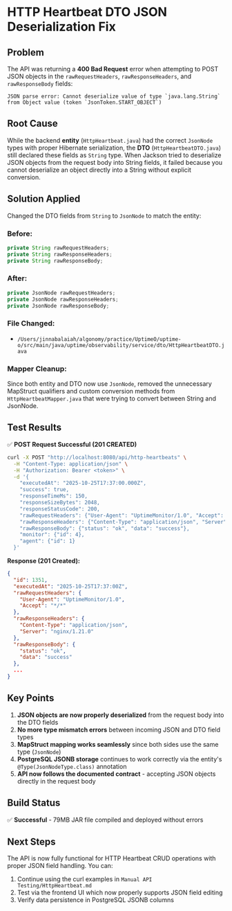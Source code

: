 # HTTP Heartbeat DTO JSON Deserialization Fix

## Problem
The API was returning a **400 Bad Request** error when attempting to POST JSON objects in the `rawRequestHeaders`, `rawResponseHeaders`, and `rawResponseBody` fields:

```
JSON parse error: Cannot deserialize value of type `java.lang.String` from Object value (token `JsonToken.START_OBJECT`)
```

## Root Cause
While the backend **entity** (`HttpHeartbeat.java`) had the correct `JsonNode` types with proper Hibernate serialization, the **DTO** (`HttpHeartbeatDTO.java`) still declared these fields as `String` type. When Jackson tried to deserialize JSON objects from the request body into String fields, it failed because you cannot deserialize an object directly into a String without explicit conversion.

## Solution Applied
Changed the DTO fields from `String` to `JsonNode` to match the entity:

### Before:
```java
private String rawRequestHeaders;
private String rawResponseHeaders;
private String rawResponseBody;
```

### After:
```java
private JsonNode rawRequestHeaders;
private JsonNode rawResponseHeaders;
private JsonNode rawResponseBody;
```

### File Changed:
- `/Users/jinnabalaiah/algonomy/practice/UptimeO/uptime-o/src/main/java/uptime/observability/service/dto/HttpHeartbeatDTO.java`

### Mapper Cleanup:
Since both entity and DTO now use `JsonNode`, removed the unnecessary MapStruct qualifiers and custom conversion methods from `HttpHeartbeatMapper.java` that were trying to convert between String and JsonNode.

## Test Results
✅ **POST Request Successful (201 CREATED)**

```bash
curl -X POST "http://localhost:8080/api/http-heartbeats" \
  -H "Content-Type: application/json" \
  -H "Authorization: Bearer <token>" \
  -d '{
    "executedAt": "2025-10-25T17:37:00.000Z",
    "success": true,
    "responseTimeMs": 150,
    "responseSizeBytes": 2048,
    "responseStatusCode": 200,
    "rawRequestHeaders": {"User-Agent": "UptimeMonitor/1.0", "Accept": "*/*"},
    "rawResponseHeaders": {"Content-Type": "application/json", "Server": "nginx/1.21.0"},
    "rawResponseBody": {"status": "ok", "data": "success"},
    "monitor": {"id": 4},
    "agent": {"id": 1}
  }'
```

**Response (201 Created):**
```json
{
  "id": 1351,
  "executedAt": "2025-10-25T17:37:00Z",
  "rawRequestHeaders": {
    "User-Agent": "UptimeMonitor/1.0",
    "Accept": "*/*"
  },
  "rawResponseHeaders": {
    "Content-Type": "application/json",
    "Server": "nginx/1.21.0"
  },
  "rawResponseBody": {
    "status": "ok",
    "data": "success"
  },
  ...
}
```

## Key Points
1. **JSON objects are now properly deserialized** from the request body into the DTO fields
2. **No more type mismatch errors** between incoming JSON and DTO field types
3. **MapStruct mapping works seamlessly** since both sides use the same type (`JsonNode`)
4. **PostgreSQL JSONB storage** continues to work correctly via the entity's `@Type(JsonNodeType.class)` annotation
5. **API now follows the documented contract** - accepting JSON objects directly in the request body

## Build Status
✅ **Successful** - 79MB JAR file compiled and deployed without errors

## Next Steps
The API is now fully functional for HTTP Heartbeat CRUD operations with proper JSON field handling. You can:
1. Continue using the curl examples in `Manual API Testing/HttpHeartbeat.md`
2. Test via the frontend UI which now properly supports JSON field editing
3. Verify data persistence in PostgreSQL JSONB columns

